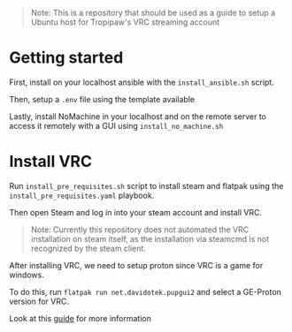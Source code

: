 >Note: This is a repository that should be used as a guide to setup a Ubuntu host for Tropipaw's VRC streaming account

# Getting started
First, install on your localhost ansible with the ```install_ansible.sh``` script.

Then, setup a ```.env``` file using the template available

Lastly, install NoMachine in your localhost and on the remote server to access it remotely with a GUI using ```install_no_machine.sh```

# Install VRC
Run ```install_pre_requisites.sh``` script to install steam and flatpak using the ```install_pre_requisites.yaml``` playbook.

Then open Steam and log in into your steam account and install VRC.

> Note: Currently this repository does not automated the VRC installation on steam itself, 
as the installation via steamcmd is not recognized by the steam client.

After installing VRC, we need to setup proton since VRC is a game for windows. 

To do this, run ```flatpak run net.davidotek.pupgui2``` and select a GE-Proton version for VRC. 

Look at this [guide](https://lvra.gitlab.io/docs/vrchat/) for more information
